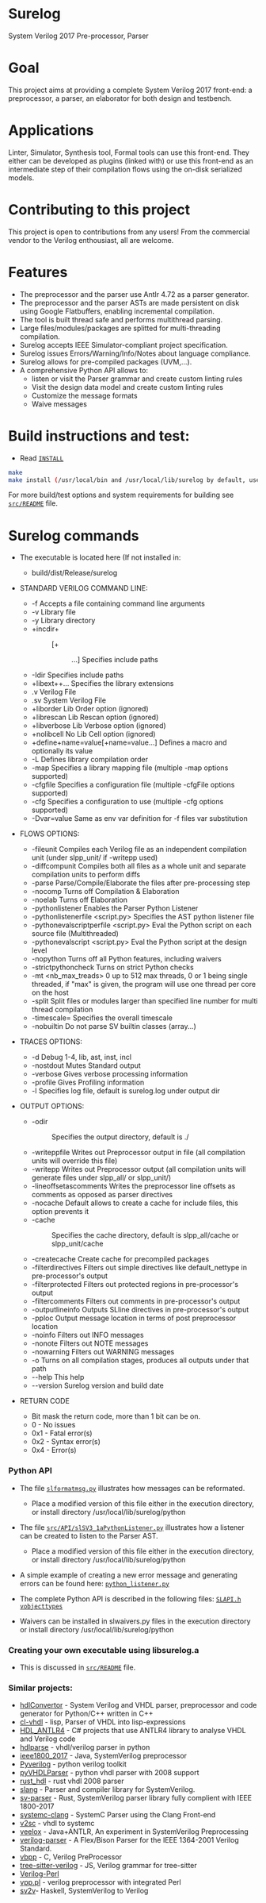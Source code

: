 # Surelog
System Verilog 2017 Pre-processor, Parser 

# Goal
This project aims at providing a complete System Verilog 2017 front-end: a preprocessor, a parser, an elaborator for both design and testbench. 

# Applications

Linter, Simulator, Synthesis tool, Formal tools can use this front-end. They either can be developed as plugins (linked with) or use this front-end as an intermediate step of their compilation flows using the on-disk serialized models.

# Contributing to this project

This project is open to contributions from any users! From the commercial vendor to the Verilog enthousiast, all are welcome.

# Features

 * The preprocessor and the parser use Antlr 4.72 as a parser generator.
 * The preprocessor and the parser ASTs are made persistent on disk using Google Flatbuffers, enabling incremental compilation.
 * The tool is built thread safe and performs multithread parsing.
 * Large files/modules/packages are splitted for multi-threading compilation.
 * Surelog accepts IEEE Simulator-compliant project specification.
 * Surelog issues Errors/Warning/Info/Notes about language compliance.
 * Surelog allows for pre-compiled packages (UVM,...).
 * A comprehensive Python API allows to:
    * listen or visit the Parser grammar and create custom linting rules
    * Visit the design data model and create custom linting rules
    * Customize the message formats
    * Waive messages

# Build instructions and test: 

 * Read [`INSTALL`](INSTALL.md)

```bash
make
make install (/usr/local/bin and /usr/local/lib/surelog by default, use DESTDIR= for alternative locations)
```

For more build/test options and system requirements for building see
[`src/README`](src/README.md) file.

# Surelog commands
 * The executable is located here (If not installed in:
   * build/dist/Release/surelog

 * STANDARD VERILOG COMMAND LINE:
   * -f <file>             Accepts a file containing command line arguments
   * -v <file>             Library file
   * -y <path>             Library directory
   * +incdir+<dir>[+<dir>...]  Specifies include paths
   * -Idir                 Specifies include paths
   * +libext+<extname>+... Specifies the library extensions
   * <file>.v              Verilog File
   * <file>.sv             System Verilog File
   * +liborder             Lib Order option (ignored)
   * +librescan            Lib Rescan option (ignored)
   * +libverbose           Lib Verbose option (ignored)
   * +nolibcell            No Lib Cell option (ignored)
   * +define+name=value[+name=value...] Defines a macro and optionally its value
   * -L <libName>          Defines library compilation order
   * -map <mapFile>        Specifies a library mapping file (multiple -map options supported)
   * -cfgfile <confiFile>  Specifies a configuration file (multiple -cfgFile options supported)
   * -cfg <configName>     Specifies a configuration to use (multiple -cfg options supported)
   * -Dvar=value           Same as env var definition for -f files var substitution
 * FLOWS OPTIONS:
   * -fileunit             Compiles each Verilog file as an independent compilation unit (under slpp_unit/ if -writepp used)
   * -diffcompunit         Compiles both all files as a whole unit and separate compilation units to perform diffs
   * -parse                Parse/Compile/Elaborate the files after pre-processing step
   * -nocomp               Turns off Compilation & Elaboration
   * -noelab               Turns off Elaboration
   * -pythonlistener       Enables the Parser Python Listener
   * -pythonlistenerfile <script.py> Specifies the AST python listener file
   * -pythonevalscriptperfile <script.py>  Eval the Python script on each source file (Multithreaded)
   * -pythonevalscript <script.py> Eval the Python script at the design level
   * -nopython             Turns off all Python features, including waivers
   * -strictpythoncheck    Turns on strict Python checks
   * -mt <nb_max_treads>   0 up to 512 max threads, 0 or 1 being single threaded, if "max" is given, the program will use one thread per core on the host
   * -split <line number>  Split files or modules larger than specified line number for multi thread compilation
   * -timescale=<timescale> Specifies the overall timescale
   * -nobuiltin            Do not parse SV builtin classes (array...)

 * TRACES OPTIONS:
   * -d <int>              Debug <level> 1-4, lib, ast, inst, incl
   * -nostdout             Mutes Standard output
   * -verbose              Gives verbose processing information
   * -profile              Gives Profiling information
   * -l <file>             Specifies log file, default is surelog.log under output dir

 * OUTPUT OPTIONS:
   * -odir <dir>           Specifies the output directory, default is ./
   * -writeppfile <file>   Writes out Preprocessor output in file (all compilation units will override this file)
   * -writepp              Writes out Preprocessor output (all compilation units will generate files under slpp_all/ or slpp_unit/)
   * -lineoffsetascomments Writes the preprocessor line offsets as comments as opposed as parser directives
   * -nocache              Default allows to create a cache for include files, this option prevents it
   * -cache <dir>          Specifies the cache directory, default is slpp_all/cache or slpp_unit/cache
   * -createcache          Create cache for precompiled packages
   * -filterdirectives     Filters out simple directives like default_nettype in pre-processor's output
   * -filterprotected      Filters out protected regions in pre-processor's output
   * -filtercomments       Filters out comments in pre-processor's output
   * -outputlineinfo       Outputs SLline directives in pre-processor's output
   * -pploc                Output message location in terms of post preprocessor location
   * -noinfo               Filters out INFO messages
   * -nonote               Filters out NOTE messages
   * -nowarning            Filters out WARNING messages
   * -o <path>             Turns on all compilation stages, produces all outputs under that path
   * --help                This help 
   * --version             Surelog version and build date
 * RETURN CODE
   * Bit mask the return code, more than 1 bit can be on.
   * 0   - No issues
   * 0x1 - Fatal error(s)
   * 0x2 - Syntax error(s)
   * 0x4 - Error(s)
   
### Python API

 * The file [`slformatmsg.py`](src/API/slformatmsg.py) illustrates how messages can be reformated.
   * Place a modified version of this file either in the execution directory, or install directory /usr/local/lib/surelog/python

 * The file [`src/API/slSV3_1aPythonListener.py`](src/API/slSV3_1aPythonListener.py) illustrates how a listener can be created to listen to the Parser AST.
   * Place a modified version of this file either in the execution directory, or install directory /usr/local/lib/surelog/python

 * A simple example of creating a new error message and generating errors can be found here: [`python_listener.py`](src/API/python_listener.py)

 * The complete Python API is described in the following files: [`SLAPI.h`](src/API/SLAPI.h) [`vobjecttypes`](src/API/vobjecttypes.py)

 * Waivers can be installed in slwaivers.py files in the execution directory or install directory /usr/local/lib/surelog/python

### Creating your own executable using libsurelog.a
  * This is discussed in [`src/README`](src/README.md) file.

### Similar projects:

* [hdlConvertor](https://github.com/Nic30/hdlConvertor/) - System Verilog and VHDL parser, preprocessor and code generator for Python/C++ written in C++ 
* [cl-vhdl](https://github.com/mabragor/cl-vhdl) - lisp, Parser of VHDL into lisp-expressions 
* [HDL_ANTLR4](https://github.com/denisgav/HDL_ANTLR4) - C# projects that use ANTLR4 library to analyse VHDL and Verilog code
* [hdlparse](https://github.com/kevinpt/hdlparse/) - vhdl/verilog parser in python
* [ieee1800_2017](https://github.com/veriktig/ieee1800_2017) - Java, SystemVerilog preprocessor
* [Pyverilog](https://github.com/PyHDI/Pyverilog) - python verilog toolkit
* [pyVHDLParser](https://github.com/Paebbels/pyVHDLParser) - python vhdl parser with 2008 support
* [rust_hdl](https://github.com/kraigher/rust_hdl) - rust vhdl 2008 parser
* [slang](https://github.com/MikePopoloski/slang) - Parser and compiler library for SystemVerilog.
* [sv-parser](https://github.com/dalance/sv-parser) - Rust, SystemVerilog parser library fully complient with IEEE 1800-2017
* [systemc-clang](https://github.com/anikau31/systemc-clang) - SystemC Parser using the Clang Front-end
* [v2sc](https://github.com/denisgav/v2sc) - vhdl to systemc
* [veelox](https://github.com/martinda/veelox) - Java+ANTLR,  An experiment in SystemVerilog Preprocessing 
* [verilog-parser](https://github.com/ben-marshall/verilog-parser) - A Flex/Bison Parser for the IEEE 1364-2001 Verilog Standard.
* [vbpp](https://github.com/balanx/vbpp) - C, Verilog PreProcessor
* [tree-sitter-verilog](https://github.com/tree-sitter/tree-sitter-verilog) - JS,  Verilog grammar for tree-sitter 
* [Verilog-Perl](https://metacpan.org/pod/Verilog-Perl)
* [vpp.pl](https://www.beyond-circuits.com/wordpress/vpp-pl-man-page/) - verilog preprocessor with integrated Perl
* [sv2v](https://github.com/zachjs/sv2v)- Haskell, SystemVerilog to Verilog
